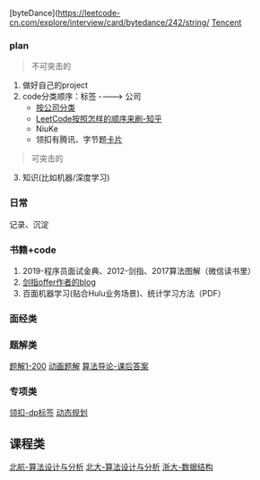 

[byteDance](https://leetcode-cn.com/explore/interview/card/bytedance/242/string/
[Tencent](https://leetcode-cn.com/explore/interview/card/tencent/224/sort-and-search/932/)

### plan
>不可突击的
1. 做好自己的project
2. code分类顺序：标签 ----> 公司
    - [按公司分类](https://github.com/MysteryVaibhav/leetcode_company_wise_questions)
    - [LeetCode按照怎样的顺序来刷-知乎](https://zhuanlan.zhihu.com/p/104983442)
    - NiuKe
    - 领扣有腾讯、字节题[卡片](https://leetcode-cn.com/explore/)
>可突击的
3. 知识(比如机器/深度学习)

### 日常
记录、沉淀



### 书籍+code
1. 2019-程序员面试金典、2012-剑指、2017算法图解（微信读书里）
2. [剑指offer作者的blog](http://zhedahht.blog.163.com/)
3. 百面机器学习(贴合Hulu业务场景)、统计学习方法（PDF）


### 面经类
[](https://github.com/yangshun/tech-interview-handbook)
[](https://github.com/0voice/interview_internal_reference)


### 题解类
[题解1-200](https://leetcode.wang/)
[动画题解](https://github.com/MisterBooo/LeetCodeAnimation)
[算法导论-课后答案](https://walkccc.github.io/CLRS/)

### 专项类
[领扣-dp标签](https://leetcode-cn.com/tag/dynamic-programming/)
[动态规划](https://www.bilibili.com/video/av45990457?from=search&seid=1523232997593245786)

## 课程类
[北航-算法设计与分析](https://www.icourse163.org/course/BUAA-1449777166)
[北大-算法设计与分析](https://www.icourse163.org/learn/PKU-1002525003?tid=1002695005#/learn/content?type=detail&id=1003837300&cid=1004624346)
[浙大-数据结构](http://www.icourse163.org/course/ZJU-93001)